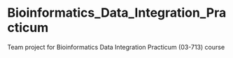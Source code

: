 # Bioinformatics_Data_Integration_Practicum
Team project for Bioinformatics Data Integration Practicum (03-713) course
